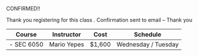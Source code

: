 CONFIRMED!! 

Thank you registering for this class . Confirmation sent to email – Thank you

|   Course   | Instructor      | Cost    | Schedule              |
|:----------:|-----------------|---------|-----------------------|
| - SEC 6050 | Mario Yepes     | $1,600  | Wednesday /   Tuesday 



